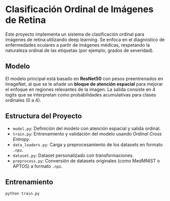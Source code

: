 # Clasificación Ordinal de Imágenes de Retina

Este proyecto implementa un sistema de clasificación ordinal para imágenes de retina utilizando deep learning. Se enfoca en el diagnóstico de enfermedades oculares a partir de imágenes médicas, respetando la naturaleza ordinal de las etiquetas (por ejemplo, grados de severidad).

## Modelo

El modelo principal está basado en **ResNet50** con pesos preentrenados en ImageNet, al que se le añade un **bloque de atención espacial** para mejorar el enfoque en regiones relevantes de la imagen. La salida consiste en 4 logits que se interpretan como probabilidades acumulativas para clases ordinales (0 a 4).

## Estructura del Proyecto

- `model.py`: Definición del modelo con atención espacial y salida ordinal.
- `train.py`: Entrenamiento y validación del modelo usando *Ordinal Cross Entropy*.
- `data_loaders.py`: Carga y preprocesamiento de los datasets en formato `.npz`.
- `dataset.py`: Dataset personalizado con transformaciones.
- `preprocess.py`: Conversión de datasets originales (como MedMNIST o APTOS) a formato `.npz`.

## Entrenamiento

```bash
python train.py



